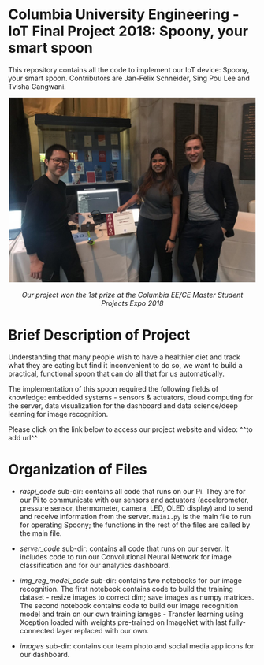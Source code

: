 # Columbia University Engineering - IoT Final Project 2018: Spoony, your smart spoon

This repository contains all the code to implement our IoT device:  Spoony, your smart spoon. Contributors are Jan-Felix Schneider, Sing Pou Lee and Tvisha Gangwani.

<p align="center"> 
<img src="images/prize.jpeg" alt="drawing" width="500"/>
</p>
<p align="center"><i>Our project won the 1st prize at the Columbia EE/CE Master Student Projects Expo 2018</i></p> 

# Brief Description of Project
Understanding that many people wish to have a healthier diet and track what they are eating but find it inconvenient to do so, we want to build a practical, functional spoon that can do all that for us automatically. 

The implementation of this spoon required the following fields of knowledge:  embedded systems - sensors & actuators, cloud computing for the server, data visualization for the dashboard and data science/deep learning for image recognition.  

Please click on the link below to access our project website and video:
^^to add url^^

# Organization of Files

* _raspi_code_ sub-dir: contains all code that runs on our Pi. They are for our Pi to communicate with our sensors and actuators (accelerometer, pressure sensor, thermometer, camera, LED, OLED display) and to send and receive information from the server. `Main1.py` is the main file to run for operating Spoony; the functions in the rest of the files are called by the main file.  

* _server_code_ sub-dir: contains all code that runs on our server. It includes code to run our Convolutional Neural Network for image  classification and for our analytics dashboard.

* _img_reg_model_code_ sub-dir: contains two notebooks for our image recognition. The first notebook contains code to build the  training dataset - resize images to correct dim; save images as numpy matrices. The second notebook contains code to build our image recognition model and train on our own training iamges - Transfer learning using Xception loaded with weights pre-trained on ImageNet with last fully-connected layer replaced with our own.

* _images_ sub-dir: contains our team photo and social media app icons for our dashboard.
